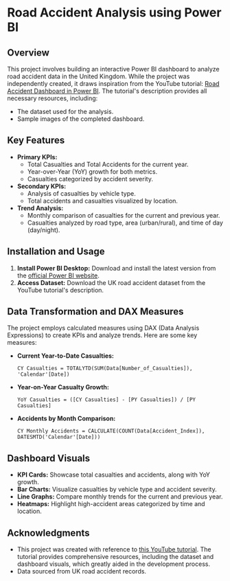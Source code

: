 # Road Accident Analysis using Power BI

## Overview
This project involves building an interactive Power BI dashboard to analyze road accident data in the United Kingdom. While the project was independently created, it draws inspiration from the YouTube tutorial: [Road Accident Dashboard in Power BI](https://www.youtube.com/watch?v=Hn9f13uoLAQ). The tutorial's description provides all necessary resources, including:
- The dataset used for the analysis.
- Sample images of the completed dashboard.

## Key Features
- **Primary KPIs:**
  - Total Casualties and Total Accidents for the current year.
  - Year-over-Year (YoY) growth for both metrics.
  - Casualties categorized by accident severity.
- **Secondary KPIs:**
  - Analysis of casualties by vehicle type.
  - Total accidents and casualties visualized by location.
- **Trend Analysis:**
  - Monthly comparison of casualties for the current and previous year.
  - Casualties analyzed by road type, area (urban/rural), and time of day (day/night).

## Installation and Usage

1. **Install Power BI Desktop:** Download and install the latest version from the [official Power BI website](https://powerbi.microsoft.com/).
2. **Access Dataset:** Download the UK road accident dataset from the YouTube tutorial's description.

## Data Transformation and DAX Measures
The project employs calculated measures using DAX (Data Analysis Expressions) to create KPIs and analyze trends. Here are some key measures:

- **Current Year-to-Date Casualties:**
  ```DAX
  CY Casualties = TOTALYTD(SUM(Data[Number_of_Casualties]), 'Calendar'[Date])
  ```

- **Year-on-Year Casualty Growth:**
  ```DAX
  YoY Casualties = ([CY Casualties] - [PY Casualties]) / [PY Casualties]
  ```

- **Accidents by Month Comparison:**
  ```DAX
  CY Monthly Accidents = CALCULATE(COUNT(Data[Accident_Index]), DATESMTD('Calendar'[Date]))
  ```

## Dashboard Visuals
- **KPI Cards:** Showcase total casualties and accidents, along with YoY growth.
- **Bar Charts:** Visualize casualties by vehicle type and accident severity.
- **Line Graphs:** Compare monthly trends for the current and previous year.
- **Heatmaps:** Highlight high-accident areas categorized by time and location.

## Acknowledgments
- This project was created with reference to [this YouTube tutorial](https://www.youtube.com/watch?v=Hn9f13uoLAQ). The tutorial provides comprehensive resources, including the dataset and dashboard visuals, which greatly aided in the development process.
- Data sourced from UK road accident records.

